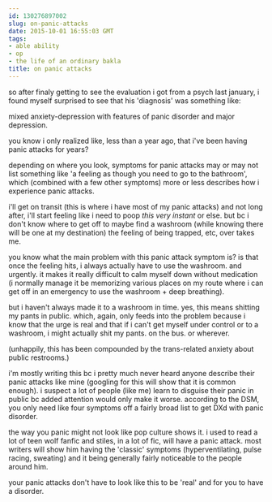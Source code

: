 ```yaml
---
id: 130276897002
slug: on-panic-attacks
date: 2015-10-01 16:55:03 GMT
tags:
- able ability
- op
- the life of an ordinary bakla
title: on panic attacks
---
```

so after finaly getting to see the evaluation i got from a psych last january, i found myself surprised to see that his 'diagnosis' was something like:

mixed anxiety-depression with features of panic disorder and major depression.

you know i only realized like, less than a year ago, that i've been having panic attacks for years?

depending on where you look, symptoms for panic attacks may or may not list something like 'a feeling as though you need to go to the bathroom', which (combined with a few other symptoms) more or less describes how i experience panic attacks.

i'll get on transit (this is where i have most of my panic attacks) and not long after, i'll start feeling like i need to poop _this very instant_ or else. but bc i don't know where to get off to maybe find a washroom (while knowing there will be one at my destination) the feeling of being trapped, etc, over takes me.

you know what the main problem with this panic attack symptom is? is that once the feeling hits, i always actually have to use the washroom. and urgently. it makes it really difficult to calm myself down without medication (i normally manage it be memorizing various places on my route where i can get off in an emergency to use the washroom + deep breathing).

but i haven't always made it to a washroom in time. yes, this means shitting my pants in public. which, again, only feeds into the problem because i know that the urge is real and that if i can't get myself under control or to a washroom, i might actually shit my pants. on the bus. or wherever.

(unhappily, this has been compounded by the trans-related anxiety about public restrooms.)

i'm mostly writing this bc i pretty much never heard anyone describe their panic attacks like mine (googling for this will show that it is common enough). i suspect a lot of people (like me) learn to disguise their panic in public bc added attention would only make it worse. according to the DSM, you only need like four symptoms off a fairly broad list to get DXd with panic disorder.

the way you panic might not look like pop culture shows it. i used to read a lot of teen wolf fanfic and stiles, in a lot of fic, will have a panic attack. most writers will show him having the 'classic' symptoms (hyperventilating, pulse racing, sweating) and it being generally fairly noticeable to the people around him.

your panic attacks don't have to look like this to be 'real' and for you to have a disorder.